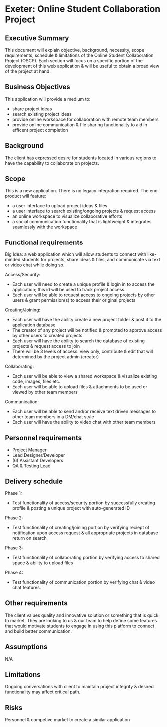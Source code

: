# Exeter: Online Student Collaboration Project

## Executive Summary

This document will explain objective, background, necessity, scope requirements, schedule & limitations of the Online Student Collaboration Project (OSCP). Each section will focus on a specific portion of the development of this web application & will be useful to obtain a broad view of the project at hand. 

## Business Objectives

This application will provide a medium to:
- share project ideas
- search existing project ideas
- provide online workspace for collaboration with remote team members
- provide online communication & file sharing functionality to aid in efficent project completion

## Background

The client has expressed desire for students located in various regions to have the capability to collaborate on projects.

## Scope

This is a new application. There is no legacy integration required. The end product will feature:
- a user interface to upload project ideas & files
- a user interface to search existing/ongoing projects & request access
- an online workspace to visualize collaborative efforts
- a social communication functionality that is lightweight & integrates seamlessly with the workspace

## Functional requirements

Big Idea: a web application which will allow students to connect with like-minded students for projects, share ideas & files, and communicate via text or video chat while doing so.

Access/Security: 
- Each user will need to create a unique profile & login in to access the application; this id will be used to track project access
- Each user will be able to request access to ongoing projects by other users & grant permission(s) to access their original projects

Creating/Joining:
- Each user will have the ability create a new project folder & post it to the application database
- The creator of any project will be notified & prompted to approve access by other users to created projects 
- Each user will have the ability to search the database of existing projects & request access to join
- There will be 3 levels of access: view only, contribute & edit that will determined by the project admin (creator)

Collaborating:
- Each user will be able to view a shared workspace & visualize existing code, images, files etc.
- Each user will be able to upload files & attachments to be used or viewed by other team members

Communication:
- Each user will be able to send and/or receive text driven messages to other team members in a DM/chat style
- Each user will have the ability to video chat with other team members


## Personnel requirements

- Project Manager
- Lead Designer/Developer
- (6) Assistant Developers
- QA & Testing Lead

## Delivery schedule

Phase 1:
- Test functionality of access/security portion by successfully creating profile & posting a unique project with auto-generated ID

Phase 2:
- Test functionality of creating/joining portion by verifying reciept of notification upon access request & all appropriate projects in 
  database return on search
  
Phase 3:
- Test functionality of collaborating portion by verifying access to shared space & ability to upload files

Phase 4:
- Test functionality of communication portion by verifying chat & video chat features.

## Other requirements

The client values quality and innovative solution or something that is quick to market. They are looking to us & our team to help define some features that would motivate students to engage in using this platform to connect and build better communication.

## Assumptions

N/A

## Limitations

Ongoing conversations with client to maintain project integrity & desired functionality may affect critical path.

## Risks

Personnel & competive market to create a similar application
